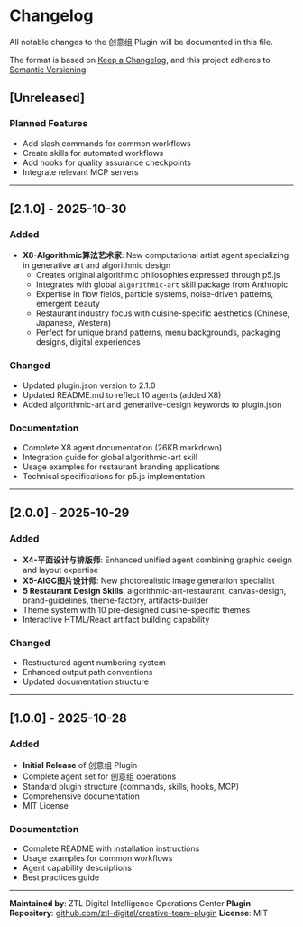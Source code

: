 # Changelog

All notable changes to the 创意组 Plugin will be documented in this file.

The format is based on [Keep a Changelog](https://keepachangelog.com/en/1.0.0/),
and this project adheres to [Semantic Versioning](https://semver.org/spec/v2.0.0.html).

## [Unreleased]

### Planned Features
- Add slash commands for common workflows
- Create skills for automated workflows
- Add hooks for quality assurance checkpoints
- Integrate relevant MCP servers

---

## [2.1.0] - 2025-10-30

### Added
- **X8-Algorithmic算法艺术家**: New computational artist agent specializing in generative art and algorithmic design
  - Creates original algorithmic philosophies expressed through p5.js
  - Integrates with global `algorithmic-art` skill package from Anthropic
  - Expertise in flow fields, particle systems, noise-driven patterns, emergent beauty
  - Restaurant industry focus with cuisine-specific aesthetics (Chinese, Japanese, Western)
  - Perfect for unique brand patterns, menu backgrounds, packaging designs, digital experiences

### Changed
- Updated plugin.json version to 2.1.0
- Updated README.md to reflect 10 agents (added X8)
- Added algorithmic-art and generative-design keywords to plugin.json

### Documentation
- Complete X8 agent documentation (26KB markdown)
- Integration guide for global algorithmic-art skill
- Usage examples for restaurant branding applications
- Technical specifications for p5.js implementation

---

## [2.0.0] - 2025-10-29

### Added
- **X4-平面设计与排版师**: Enhanced unified agent combining graphic design and layout expertise
- **X5-AIGC图片设计师**: New photorealistic image generation specialist
- **5 Restaurant Design Skills**: algorithmic-art-restaurant, canvas-design, brand-guidelines, theme-factory, artifacts-builder
- Theme system with 10 pre-designed cuisine-specific themes
- Interactive HTML/React artifact building capability

### Changed
- Restructured agent numbering system
- Enhanced output path conventions
- Updated documentation structure

---

## [1.0.0] - 2025-10-28

### Added
- **Initial Release** of 创意组 Plugin
- Complete agent set for 创意组 operations
- Standard plugin structure (commands, skills, hooks, MCP)
- Comprehensive documentation
- MIT License

### Documentation
- Complete README with installation instructions
- Usage examples for common workflows
- Agent capability descriptions
- Best practices guide

---

**Maintained by**: ZTL Digital Intelligence Operations Center
**Plugin Repository**: [github.com/ztl-digital/creative-team-plugin](https://github.com/ztl-digital/creative-team-plugin)
**License**: MIT
